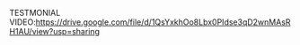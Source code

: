 TESTMONIAL VIDEO:https://drive.google.com/file/d/1QsYxkhOo8Lbx0PIdse3qD2wnMAsRH1AU/view?usp=sharing
